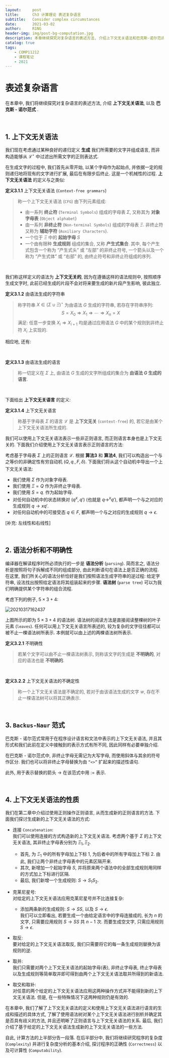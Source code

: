 ```yaml
---
layout:     post
title:      Ch3 计算理论 表述复杂语言
subtitle:   Consider complex circumstances
date:       2021-03-02
author:     R1NG
header-img: img/post-bg-computation.jpg
description: 本章继续探究对复杂语言的表述方法, 介绍上下文无关语法和巴克斯-诺尔范式. 
catalog: true
tags:
    - COMP11212
    - 课程笔记
    - 2021
---
```


# 表述复杂语言

在本章中, 我们将继续探究对复杂语言的表述方法, 介绍 **上下文无关语法**, 以及 **巴克斯 - 诺尔范式** . 

<br>

## 1. 上下文无关语法
我们现在考虑通过某种良好的递归定义 **生成** 我们所需要的文字并组成语言, 而非构造能够从 $\mathscr{L}^{\star}$ 中过滤出所需文字的正则表达式. 

在生成文字的过程中, 我们首先从零开始, 以某个字母作为起始点, 并依据一定的规则递归地将现有的文字进行扩展, 最后在有限步后终止. 这是一个机械性的过程. **上下文无关语法** 的定义与之类似: 

**定义3.1.1** 上下文无关语法 (`Context-free grammars`)
>称一个上下文无关语法 (`CFG`) 由下列元素组成:
> * 由一系列 **终止符** (`Terminal Symbols`) 组成的字母表 $\Sigma$, 又称其为 **对象字母表** (`Object alphabet`)
> * 由一系列 **非终止符** (`Non-terminal Symbols`) 组成的字母表 $\Xi$. 非终止符又称为 **辅助字符** (`Auxiliary Characters`). 
> * 一个位于 $\Xi$ 中的 **起始字母** $S$
> * 一个由有限种 **生成规则** 组成的集合, 又称 **产生式集合**. 其中, 每个产生式包含一个称为 “产生式头” 或 “左部” 的非终止符号, 一个箭头以及一个称为 “产生式体” 或 “右部” 的, 由终止符号和非终止符组成的序列.

<br>

我们称这样定义的语法为 **上下文无关的**, 因为在遵循这样的语法规则中, 按照顺序生成文字时, 此前已经生成的片段不会对将来要生成的新片段产生影响, 彼此独立.

**定义3.1.2** 由语法生成的字符串
>称字符串 $X \in (\Sigma \cup \Xi)^{\star}$ 为由语法 $G$ 生成的字符串, 若存在字符串序列:
> $$S = X_0\Rightarrow X_1\Rightarrow \cdots \Rightarrow X_n = X$$
> 满足: 任意一步变换 $X_i \Rightarrow X_{i+1}$ 均是通过应用语法 $G$ 中的某个规则到非终止符 $X_i$ 上实现的. 

相应地, 还有:

<br>

**定义3.1.3** 由语法生成的语言
> 称一切定义在 $\Sigma$ 上, 由语法 $G$ 生成的文字所组成的集合为 **由语法 $G$ 生成的语言**. 

<br>

下面给出 **上下文无关语言** 的定义:

**定义3.1.4** 上下文无关语言
> 称基于字母表 $\Sigma$ 的语言 $\mathscr{L}$ 是 **上下文无关** (`context-free`) 的, 若它是由某个上下文无关语法所生成的. 

我们可以使用上下文无关语法表示一些非正则语言, 而正则语言本身也是上下文无关的. 下面我们介绍使用上下文无关语言表示正则语言的方法:<br>

考虑基于字母表 $\Sigma$ 上的正则语言 $\mathscr{L}$. 根据 **算法3** 和 **算法4**, 我们可以构造出一个与之等价的非确定性有穷自动机 $(Q, q_{\cdot}, F, \delta)$. 下面我们将从这个自动机中导出一个上下文无关语法:

* 我们使用 $\Sigma$ 作为对象字母表. 
* 我们使用 $\Xi = Q$ 作为非终止字母表. 
* 我们使用 $S = q_{\cdot}$ 作为起始字母. 
* 对任何自动机中的状态转换对 $(q^{x}, q')$ (也就是 $q\rightarrow^{x}q'$), 都声明一个与之对应的生成规则 $q\rightarrow xq'$.
* 对任何自动机中的可接受态 $q\in F$, 都声明一个与之对应的生成规则 $q \rightarrow \epsilon$.

[补充: 左线性和右线性]

<br>

## 2. 语法分析和不明确性
编译器在解读程序时所必须执行的一步是 **语法分析** (`parsing`). 简而言之, 语法分析是按照将句子拆解成不同的组成部分, 由此判断语句在语法上是否正确的流程. 在这里, 我们所关心的语法分析恰好是我们按照语法生成字符串的逆过程: 给定字符串, 设法找出按照给定语法将其组装起来的步骤. **语法树** (`parse tree`) 可以为我们明确提供某个字符串的组合流程. 

考虑下列的例子, $5 \times 3 + 4$:

![20210317162437](https://cdn.jsdelivr.net/gh/KirisameMarisaa/KirisameMarisaa.github.io/img/blogpost_images/20210317162437.png)

上图所示的即为 $5 \times 3 + 4$ 的语法树. 语法树的阅读方法是直接阅读整棵树的叶子元素 (`leaves`). 任何可以用上下文无关语言所表述的, 较为复杂的文字往往都可以被不止一棵语法树所表示. 本例就可以由上述的两棵语法树所表示. 

**定义3.2.1** 不明确性
> 若某个文字可以由不止一棵语法树表示, 则称该文字的生成是 **不明确的**, 对应的语法也是 **不明确的**. 
 
<br>

**定义3.2.2** 上下文无关语法的不确定性
>称一个上下文无关语法是不确定的, 若对于由该语法生成的文字 $w$, 存在不止一棵语法树可以将其正确表示. 

<br>

## 3. `Backus-Naur` 范式
巴克斯 - 诺尔范式常用于在程序设计语言和文法中表示的上下文无关语法, 并且其形式和我们此前在定义中接触到的表示方式有所不同, 因此同样有必要单独介绍. 

在巴克斯 - 诺尔范式中, 非终止字母无需记为大写字母, 而使用斜体与其余的符号作区分. 我们也可以将非终止字母替换为由 `“<>”` 扩起来的描述性语句. 

此外, 用于表示替换的箭头 $\rightarrow$ 在该范式中用 $:=$ 表示. 

<br>

## 4. 上下文无关语法的性质

我们在第二章中介绍过使用正则操作正则语言, 从而生成新的正则语言的方法. 下面我们探讨生成新的上下文无关语法的方式:

* 连接 `Concatenation`:<br>
  我们可以使用连接的方式构造新的上下文无关语法. 考虑两个基于 $\Sigma$ 的上下文无关语法, 其非终止字母表分别为 $\Xi_1, \Xi_2$. 
  - 首先, 为 $\Xi_1$ 中的所有字母加上下标 $1$, 为后者中的所有字母加上下标 $2$. 由此, 我们让两个非终止字母表中的元素区隔开来. 
  - 其次, 新增加一个起始字母 $S$, 并将原来两个语法中的全部生成规则用同样的方式加上下标进行区隔. <br>
  - 最后, 我们新增一个生成规则: $S \rightarrow S_1S_2$. 

* 克莱尼星号: <br>
  对给定的上下文无关语法应用克莱尼星号并不比连接复杂:
  - 添加两条新的生成规则: $S \rightarrow SS$, 以及 $S \rightarrow \epsilon$. <br>
  我们可以立即看出, 若要生成一个由给定语言中的字母连接成的, 长为 $n$ 的文字, 只需要应用规则 $S \rightarrow SS$ 共 $n-1$ 次. 而要生成空文字, 只需应用规则 $S\rightarrow \epsilon$. 

* 取反:<br>
  要对给定的上下文无关语法取反, 我们只需要将它的每一条生成规则替换为该规则的逆. 

* 取并: <br>
  我们只需要对两个上下文无关语法的起始字母(表), 非终止字母表, 终止字母表以及生成规则等简单取并即可得到由两个上下文无关语法取并所得到的新语法. 

* 取交和取补: <br>
  对任意的两个给定的上下文无关语法应用这两种操作方式并不能得到新的上下文无关语法.  但是, 在一些特殊情况下这两种规则仍是有效的. 

在本章中, 我们了解了上下文无关语法的定义和使用上下文无关语法进行语言的生成和描述的具体方式, 了解了使用语法树对某个上下文无关语法进行剖析并确定其是否具有歧义的方法, 并且还明晰了正则语言与上下文无关语法的关系. 最后, 我们介绍了基于给定的上下文无关语法生成新的上下文无关语法的一些方法. 

自此, 计算方法的上半部分告一段落. 在后半部分中, 我们将继续研究程序的复杂度 (`Complexity`) 并进行复杂度分析的基本介绍, 探讨程序的正确性 (`Correctness`) 以及可计算性 (`Computability`). 